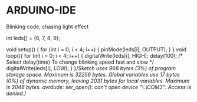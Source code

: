 # ARDUINO-IDE
Blinking code, chasing light effect

int leds[] = {6, 7, 8, 9};

void setup() {
  for (int i = 0; i < 4; i++) {
    pinMode(leds[i], OUTPUT);
  }
}
 void loop(){
  for (int i = 0; i < 4; i++) {
    digitalWrite(leds[i], HIGH);
    delay(100);                                              /* Select delay(time) To change blinking speed fast and slow */      
    digitalWrite(leds[i], LOW);
  }
 }/*Sketch uses 968 bytes (3%) of program storage space. Maximum is 32256 bytes.
Global variables use 17 bytes (0%) of dynamic memory, leaving 2031 bytes for local variables. Maximum is 2048 bytes.
avrdude: ser_open(): can't open device "\\.\COM3": Access is denied.*/
